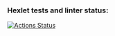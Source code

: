 ### Hexlet tests and linter status:
[![Actions Status](https://github.com/nickolay7/frontend-project-lvl3/workflows/hexlet-check/badge.svg)](https://github.com/nickolay7/frontend-project-lvl3/actions)